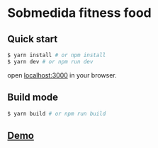 # Sobmedida fitness food

## Quick start

```bash
$ yarn install # or npm install
$ yarn dev # or npm run dev
```

open [localhost:3000](http://localhost:3000/) in your browser.

## Build mode

```bash
$ yarn build # or npm run build
```

## [Demo](https://underconstruction-static-html.netlify.com/)
